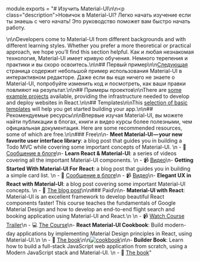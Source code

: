 module.exports = "# Изучить Material-UI\n\n<p class=\"description\">Новичок в Material-UI? Легко начать изучение если ты знаешь с чего начать! Это руководство поможет вам быстро начать работу.</p>\n\nDevelopers come to Material-UI from different backgrounds and with different learning styles. Whether you prefer a more theoretical or practical approach, we hope you’ll find this section helpful. Как и любая незнакомая технология, Material-UI имеет кривую обучения. Немного терепения и практики и вы скоро освоитесь.\n\n## Первый пример\n\n[Следующая](/getting-started/usage/#quick-start) страница содержит небольшой пример использования Material-UI в интерактивном редакторе. Даже если вы еще ничего не знаете о Material-UI, попробуйте изменить код и посмотреть, как ваши правки повлияют на результат.\n\n## Примеры проектов\n\nThere are [some example projects](/getting-started/example-projects/) available, providing the infrastructure needed to develop and deploy websites in React.\n\n## Templates\n\nThis [selection of basic templates](/getting-started/templates/) will help you get started building your app.\n\n## Рекомендуемые ресурсы\n\nВпервые изучая Material-UI, вы можете найти публикации в блогах, книги и видео курсы более полезными, чем официальная документация. Here are some recommended resources, some of which are free.\n\n### Free\n\n- **Meet Material-UI — your new favorite user interface library**: a blog post that guides you in building a Todo MVC while covering some important concepts of Material-UI. \n  - 📝 [Сообщение в блоге](https://medium.freecodecamp.org/meet-your-material-ui-your-new-favorite-user-interface-library-6349a1c88a8c)\n- **Learn React & Material-UI**: a series of videos covering all the important Material-UI components. \n  - 📹 [Видео](https://www.youtube.com/watch?v=xm4LX5fJKZ8&list=PLcCp4mjO-z98WAu4sd0eVha1g-NMfzHZk)\n- **Getting Started With Material-UI For React**: a blog post that guides you in building a simple card list. \n  - 📝 [Сообщение в блоге](https://medium.com/codingthesmartway-com-blog/getting-started-with-material-ui-for-react-material-design-for-react-364b2688b555)\n  - 📹 [Видео](https://www.youtube.com/watch?v=PWadEeOuv5o)\n- **Elegant UX in React with Material-UI**: a blog post covering some important Material-UI concepts. \n  - 📝 [The blog post](https://alligator.io/react/material-ui/)\n\n### Paid\n\n- **Material-UI with React**: Material-UI is an excellent framework to develop beautiful React components faster! This course teaches the fundamentals of Google Material Design and how to develop an end-to-end flight search and booking application using Material-UI and React.\n  \n  - 📹 [Watch Course Trailer](https://www.youtube.com/watch?v=hhZ6yFvCWho)\n  - 💻 [The Course](https://bonsaiilabs.com/courseDetail/material-ui-with-react)\n- **React Material-UI Cookbook**: Build modern-day applications by implementing Material Design principles in React, using Material-UI.\n  \n  - 📘 [The book](https://www.amazon.com/gp/product/1789615224/)\n\n[![cookbook](/static/blog/material-ui-v4-is-out/cookbook.png)](https://www.amazon.com/gp/product/1789615224/)\n\n- **Builder Book**: Learn how to build a full-stack JavaScript web application from scratch, using a Modern JavaScript stack and Material-UI. \n  - 📘 [The book](https://builderbook.org/book)"